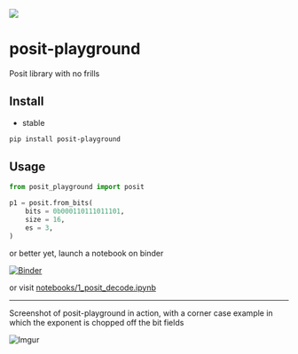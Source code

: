 <a href="https://github.com/urbanij/posit-playground/actions"><img src="https://github.com/urbanij/posit-playground/actions/workflows/main.yml/badge.svg"></a>

# posit-playground

Posit library with no frills

## Install

- stable

```sh
pip install posit-playground
```

<!-- - main

```sh
pip install git+https://github.com/urbanij/posit-playground.git
``` -->

## Usage

```python
from posit_playground import posit

p1 = posit.from_bits(
    bits = 0b000110111011101, 
    size = 16, 
    es = 3,
)
```

or better yet, launch a notebook on binder 

[![Binder](https://mybinder.org/badge_logo.svg)](https://mybinder.org/v2/gh/urbanij/posit-playground/HEAD?labpath=notebooks%2F1_posit_decode.ipynb)

or visit [notebooks/1_posit_decode.ipynb](https://github.com/urbanij/posit-playground/blob/main/notebooks/1_posit_decode.ipynb)


---

Screenshot of posit-playground in action, with a corner case example in which the exponent is chopped off the bit fields

![Imgur](https://imgur.com/0M8USPC.jpg)
